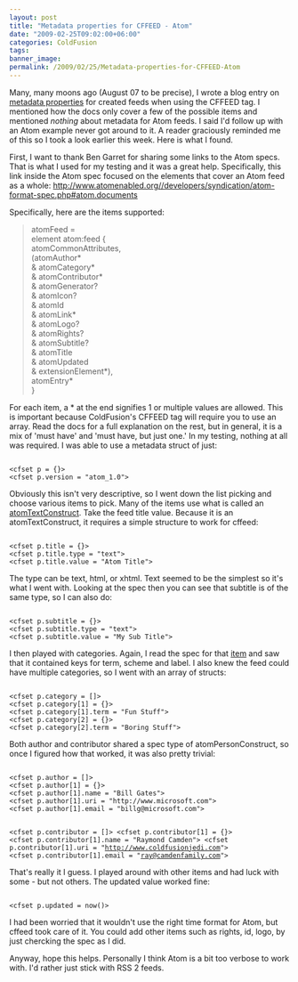 ```yaml
---
layout: post
title: "Metadata properties for CFFEED - Atom"
date: "2009-02-25T09:02:00+06:00"
categories: ColdFusion 
tags: 
banner_image: 
permalink: /2009/02/25/Metadata-properties-for-CFFEED-Atom
---
```


Many, many moons ago (August 07 to be precise), I wrote a blog entry on <a href="http://www.raymondcamden.com/index.cfm/2007/8/22/Metadata-properties-for-CFFEED">metadata properties</a> for created feeds when using the CFFEED tag. I mentioned how the docs only cover a few of the possible items and mentioned <i>nothing</i> about metadata for Atom feeds. I said I'd follow up with an Atom example never got around to it. A reader graciously reminded me of this so I took a look earlier this week. Here is what I found.
<!--more-->
First, I want to thank Ben Garret for sharing some links to the Atom specs. That is what I used for my testing and it was a great help. Specifically, this link inside the Atom spec focused on the elements that cover an Atom feed as a whole: <a href="http://www.atomenabled.org//developers/syndication/atom-format-spec.php#atom.documents">http://www.atomenabled.org//developers/syndication/atom-format-spec.php#atom.documents</a>

Specifically, here are the items supported:

<blockquote>
atomFeed =<br>
   element atom:feed {<br>
      atomCommonAttributes,<br>
      (atomAuthor*<br>
       & atomCategory*<br>
       & atomContributor*<br>
       & atomGenerator?<br>
       & atomIcon?<br>
       & atomId<br>
       & atomLink*<br>
       & atomLogo?<br>
       & atomRights?<br>
       & atomSubtitle?<br>
       & atomTitle<br>
       & atomUpdated<br>
       & extensionElement*),<br>
      atomEntry*<br>
   }<br>
</blockquote>

For each item, a * at the end signifies 1 or multiple values are allowed. This is important because ColdFusion's CFFEED tag will require you to use an array. Read the docs for a full explanation on the rest, but in general, it is a mix of 'must have' and 'must have, but just one.' In my testing, nothing at all was required. I was able to use a metadata struct of just:

<code>
&lt;cfset p = {}&gt;
&lt;cfset p.version = "atom_1.0"&gt;
</code>

Obviously this isn't very descriptive, so I went down the list picking and choose various items to pick. Many of the items use what is called an <a href="http://www.atomenabled.org//developers/syndication/atom-format-spec.php#text.constructs">atomTextConstruct</a>. Take the feed title value. Because it is an atomTextConstruct, it requires a simple structure to work for cffeed:

<code>
&lt;cfset p.title = {}&gt;
&lt;cfset p.title.type = "text"&gt;
&lt;cfset p.title.value = "Atom Title"&gt;
</code>

The type can be text, html, or xhtml. Text seemed to be the simplest so it's what I went with. Looking at the spec then you can see that subtitle is of the same type, so I can also do:

<code>
&lt;cfset p.subtitle = {}&gt;
&lt;cfset p.subtitle.type = "text"&gt;
&lt;cfset p.subtitle.value = "My Sub Title"&gt;
</code>

I then played with categories. Again, I read the spec for that <a href="http://www.atomenabled.org//developers/syndication/atom-format-spec.php#element.category">item</a> and saw that it contained keys for term, scheme and label. I also knew the feed could have multiple categories, so I went with an array of structs:

<code>
&lt;cfset p.category = []&gt;
&lt;cfset p.category[1] = {}&gt;
&lt;cfset p.category[1].term = "Fun Stuff"&gt;
&lt;cfset p.category[2] = {}&gt;
&lt;cfset p.category[2].term = "Boring Stuff"&gt;
</code>

Both author and contributor shared a spec type of atomPersonConstruct, so once I figured how that worked, it was also pretty trivial:

<code>
&lt;cfset p.author = []&gt;
&lt;cfset p.author[1] = {}&gt;
&lt;cfset p.author[1].name = "Bill Gates"&gt;
&lt;cfset p.author[1].uri = "http://www.microsoft.com"&gt;
&lt;cfset p.author[1].email = "billg@microsoft.com"&gt;

&lt;cfset p.contributor = []&gt;
&lt;cfset p.contributor[1] = {}&gt;
&lt;cfset p.contributor[1].name = "Raymond Camden"&gt;
&lt;cfset p.contributor[1].uri = "http://www.coldfusionjedi.com"&gt;
&lt;cfset p.contributor[1].email = "ray@camdenfamily.com"&gt;
</code>

That's really it I guess. I played around with other items and had luck with some - but not others. The updated value worked fine:

<code>
&lt;cfset p.updated = now()&gt;
</code>

I had been worried that it wouldn't use the right time format for Atom, but cffeed took care of it. You could add other items such as rights, id, logo, by just chercking the spec as I did.

Anyway, hope this helps. Personally I think Atom is a bit too verbose to work with. I'd rather just stick with RSS 2 feeds.